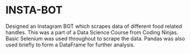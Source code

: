 # INSTA-BOT
Designed an Instagram BOT which scrapes data of different food related handles. This was a part of a Data Science Course from Coding Ninjas. Basic Selenium was used throughout to scrape the data. Pandas was also used briefly to form a DataFrame for further analysis. 
